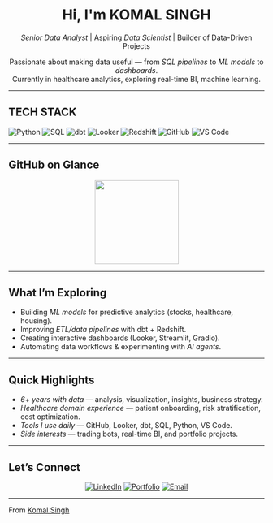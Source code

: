 <!-- Hero / Intro -->
<div align="center">

#  Hi, I'm KOMAL SINGH  

 *Senior Data Analyst* | Aspiring *Data Scientist* | Builder of Data-Driven Projects  

Passionate about making data useful — from *SQL pipelines* to *ML models* to *dashboards*.  
Currently in healthcare analytics, exploring real-time BI, machine learning.  

</div>

---

## TECH STACK
<!-- Use badges to highlight your stack -->
![Python](https://img.shields.io/badge/Python-3776AB?logo=python&logoColor=white&style=for-the-badge)
![SQL](https://img.shields.io/badge/SQL-336791?logo=postgresql&logoColor=white&style=for-the-badge)
![dbt](https://img.shields.io/badge/dbt-FF694B?logo=dbt&logoColor=white&style=for-the-badge)
![Looker](https://img.shields.io/badge/Looker-4285F4?logo=looker&logoColor=white&style=for-the-badge)
![Redshift](https://img.shields.io/badge/Redshift-8C4FFF?logo=amazonredshift&logoColor=white&style=for-the-badge)
![GitHub](https://img.shields.io/badge/GitHub-181717?logo=github&logoColor=white&style=for-the-badge)
![VS Code](https://img.shields.io/badge/VS%20Code-0078D4?logo=visualstudiocode&logoColor=white&style=for-the-badge)

---

##  GitHub on Glance
<p align="center">
  <img src="https://github-readme-stats.vercel.app/api?username=data-viper&show_icons=true&theme=radical" height="165">
</p>

---

##  What I’m Exploring
- Building *ML models* for predictive analytics (stocks, healthcare, housing).  
- Improving *ETL/data pipelines* with dbt + Redshift.  
- Creating interactive dashboards (Looker, Streamlit, Gradio).  
- Automating data workflows & experimenting with *AI agents*.  

---

##  Quick Highlights
-  *6+ years with data* — analysis, visualization, insights, business strategy.  
-  *Healthcare domain experience* — patient onboarding, risk stratification, cost optimization.  
-  *Tools I use daily* — GitHub, Looker, dbt, SQL, Python, VS Code.  
-  *Side interests* — trading bots, real-time BI, and portfolio projects.  

---

##  Let’s Connect
<p align="center">
  <a href="https://linkedin.com/in/YOUR-LINKEDIN"><img alt="LinkedIn" src="https://img.shields.io/badge/LinkedIn-0A66C2?logo=linkedin&logoColor=white&style=for-the-badge"></a>
  <a href="https://YOUR-PORTFOLIO-URL"><img alt="Portfolio" src="https://img.shields.io/badge/Portfolio-000000?logo=vercel&logoColor=white&style=for-the-badge"></a>
  <a href="mailto:YOUR-EMAIL"><img alt="Email" src="https://img.shields.io/badge/Email-D14836?logo=gmail&logoColor=white&style=for-the-badge"></a>
</p>

---

 From [Komal Singh](https://github.com/data-viper)
